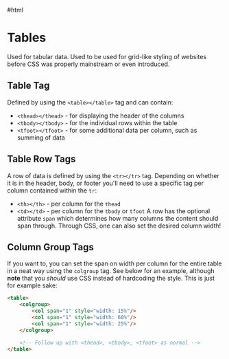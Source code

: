 #html 

# Tables
Used for tabular data.
Used to be used for grid-like styling of websites before CSS was properly mainstream or even introduced.

## Table Tag
Defined by using the `<table></table>` tag and can contain:
- `<thead></thead>` - for displaying the header of the columns
- `<tbody></tbody>` - for the individual rows within the table
- `<tfoot></tfoot>` - for some additional data per column, such as summing of data

## Table Row Tags
A row of data is defined by using the `<tr></tr>` tag. Depending on whether it is in the header, body, or footer you'll need to use a specific tag per column contained within the `tr`:
- `<th></th>` - per column for the `thead`
- `<td></td>` - per column for the `tbody` or `tfoot`
A row has the optional attribute `span` which determines how many columns the content should span through. Through CSS, one can also set the desired column width!

## Column Group Tags
If you want to, you can set the span on width per column for the entire table in a neat way using the `colgroup` tag. See below for an example, although **note** that you *should* use CSS instead of hardcoding the style. This is just for example sake:
```html
<table>
	<colgroup>
		<col span="1" style="width: 15%"/>
		<col span="1" style="width: 60%"/>
		<col span="1" style="width: 25%"/>
	</colgroup>

	<!-- Follow up with <thead>, <tbody>, <tfoot> as normal -->
</table>
```